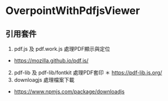 # OverpointWithPdfjsViewer

## 引用套件
1. pdf.js 及 pdf.work.js 處理PDF顯示與定位
  * https://mozilla.github.io/pdf.js/
2. pdf-lib 及 pdf-lib/fontkit 處理PDF套印
  ＊ https://pdf-lib.js.org/
5. downloagjs 處理檔案下載
  * https://www.npmjs.com/package/downloadjs
  
 
